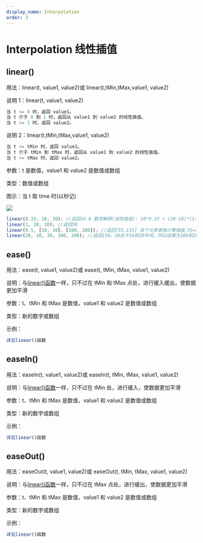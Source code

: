 ```yaml
---
display_name: Interpolation
order: 3
---
```


# Interpolation 线性插值

## linear()

用法：linear(t, value1, value2)或 linear(t,tMin,tMax,value1, value2)

说明 1：linear(t, value1, value2)

```javascript
当 t <= 0 时，返回 value1。
当 t 介于 0 到 1 时，返回从 value1 到 value2 的线性插值。
当 t >= 1 时，返回 value2。
```

说明 2：linear(t,tMin,tMax,value1, value2)

```javascript
当 t <= tMin 时，返回 value1。
当 t 介于 tMin 到 tMax 时，返回从 value1 到 value2 的线性插值。
当 t >= tMax 时，返回 value2。
```

参数：t 是数值，value1 和 value2 是数值或数组

类型：数值或数组

图示：当 t 取 time 时(以秒记)

![](https://mir.yuelili.com/user/docs/exp-a-z/exp-linear.png)

```javascript
linear(0.33, 10, 30); //返回16.6 数学解释(线性插值): 10*0.33 + (30-10)*(1-0.33) = 16.6。图形解释:把value1=10,value2=30,t=10帧带入上图，返回10f的value值
linear(1, 10, 30); //返回30
linear(0.5, [10, 30], [100, 200]); //返回[55,115] 各个元素单独计算插值,55=100。
linear(20, 10, 30, 100, 200); //返回150。20处于10和30中间，所以结果为100和200中间
```

## ease()

用法：ease(t, value1, value2)或 ease(t, tMin, tMax, value1, value2)

说明：与[linear()函数](<https://expression.yuelili.fun/interpolation.html#linear()>)一样，只不过在 tMin 和 tMax 点处，进行缓入缓出，使数据更加平滑

参数：t、tMin 和 tMax 是数值，value1 和 value2 是数值或数组

类型：新的数字或数组

示例：

```javascript
详见linear()函数
```

## easeIn()

用法：easeIn(t, value1, value2)或 easeIn(t, tMin, tMax, value1, value2)

说明：与[linear()函数](<https://expression.yuelili.fun/interpolation.html#linear()>)一样，只不过在 tMin 处，进行缓入，使数据更加平滑

参数：t、tMin 和 tMax 是数值，value1 和 value2 是数值或数组

类型：新的数字或数组

示例：

```javascript
详见linear()函数
```

## easeOut()

用法：easeOut(t, value1, value2)或 easeOut(t, tMin, tMax, value1, value2)

说明：与[linear()函数](<https://expression.yuelili.fun/interpolation.html#linear()>)一样，只不过在 tMax 点处，进行缓出，使数据更加平滑

参数：t、tMin 和 tMax 是数值，value1 和 value2 是数值或数组

类型：新的数字或数组

示例：

```javascript
详见linear()函数
```
